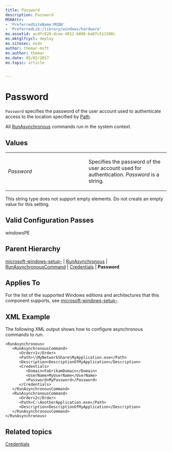 ```yaml
---
title: Password
description: Password
MSHAttr:
- 'PreferredSiteName:MSDN'
- 'PreferredLib:/library/windows/hardware'
ms.assetid: acdfc820-dcee-4912-b886-ba87c511588c
ms.mktglfcycl: deploy
ms.sitesec: msdn
author: themar-msft
ms.author: themar
ms.date: 05/02/2017
ms.topic: article


---
```


# Password


`Password` specifies the password of the user account used to authenticate access to the location specified by [Path](microsoft-windows-setup-runasynchronous-runasynchronouscommand-path.md).

All [RunAsynchronous](microsoft-windows-setup-runasynchronous.md) commands run in the system context.

## Values


<table>
<colgroup>
<col width="50%" />
<col width="50%" />
</colgroup>
<tbody>
<tr class="odd">
<td><p><em>Password</em></p></td>
<td><p>Specifies the password of the user account used for authentication. <em>Password</em> is a string.</p></td>
</tr>
</tbody>
</table>

 

This string type does not support empty elements. Do not create an empty value for this setting.

## Valid Configuration Passes


windowsPE

## Parent Hierarchy


[microsoft-windows-setup-](microsoft-windows-setup.md) | [RunAsynchronous](microsoft-windows-setup-runasynchronous.md) | [RunAsynchronousCommand](microsoft-windows-setup-runasynchronous-runasynchronouscommand.md) | [Credentials](microsoft-windows-setup-runasynchronous-runasynchronouscommand-credentials.md) | **Password**

## Applies To


For the list of the supported Windows editions and architectures that this component supports, see [microsoft-windows-setup-](microsoft-windows-setup.md).

## XML Example


The following XML output shows how to configure asynchronous commands to run.

```
<RunAsynchronous>
   <RunAsynchronousCommand>
      <Order>1</Order>
      <Path>\\MyNetworkShare\MyApplication.exe</Path>
      <Description>DescriptionOfMyApplication</Description>
      <Credentials>
         <Domain>FabrikamDomain</Domain>
         <UserName>MyUserName</UserName>
         <Password>MyPassword</Password>
      </Credentials>
   </RunAsynchronousCommand>
   <RunAsynchronousCommand>
      <Order>2</Order>
      <Path>C:\AnotherApplication.exe</Path>
      <Description>DescriptionOfMyApplication</Description>
   </RunAsynchronousCommand>
</RunAsynchronous>
```

## Related topics


[Credentials](microsoft-windows-setup-runasynchronous-runasynchronouscommand-credentials.md)

 

 








